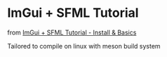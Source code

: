 # ImGui + SFML Tutorial

from [ImGui + SFML Tutorial - Install & Basics](https://www.youtube.com/watch?v=2YS5WJTeKpI)

Tailored to compile on linux with meson build system